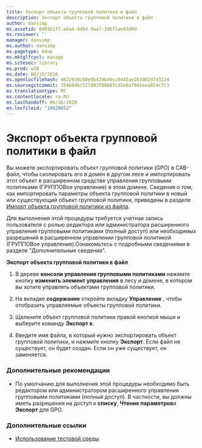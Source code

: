 ```yaml
---
title: Экспорт объекта групповой политики в файл
description: Экспорт объекта групповой политики в файл
author: dansimp
ms.assetid: 0d01b1f7-a6a4-4d0d-9aa7-2d6f1ae93d9d
ms.reviewer: ''
manager: dansimp
ms.author: dansimp
ms.pagetype: mdop
ms.mktglfcycl: manage
ms.sitesec: library
ms.prod: w10
ms.date: 06/16/2016
ms.openlocfilehash: 4622930cb0e5b439649cc0445ae2b3d02d7d3224
ms.sourcegitcommit: 354664bc527d93f80687cd2eba70d1eea024c7c3
ms.translationtype: MT
ms.contentlocale: ru-RU
ms.lasthandoff: 06/26/2020
ms.locfileid: "10820852"
---
```

# Экспорт объекта групповой политики в файл


Вы можете экспортировать объект групповой политики (GPO) в CAB-файл, чтобы скопировать его в домен в другом лесе и импортировать этот объект в расширенном средстве управления групповыми политиками (ГРУППОВое управление) в этом домене. Сведения о том, как импортировать параметры объекта групповой политики в новый или существующий объект групповой политики, приведены в разделе [Импорт объекта групповой политики из файла](import-a-gpo-from-a-file-ed.md).

Для выполнения этой процедуры требуется учетная запись пользователя с ролью редактора или администратора расширенного управления групповыми политиками (полный доступ) или необходимых разрешений в расширенном управлении групповой политикой (ГРУППОВое управление).Ознакомьтесь с подробными сведениями в разделе "Дополнительные сведения".

**Экспорт объекта групповой политики в файл**

1.  В дереве **консоли управления групповыми политиками** нажмите кнопку **изменить элемент управления** в лесу и домене, в котором вы хотите управлять объектами групповой политики.

2.  На вкладке **содержание** откройте вкладку **Управление** , чтобы отобразить управляемые объекты групповой политики.

3.  Щелкните объект групповой политики правой кнопкой мыши и выберите команду **Экспорт в**.

4.  Введите имя файла, в который нужно экспортировать объект групповой политики, и нажмите кнопку **Экспорт**. Если файл не существует, он будет создан. Если он уже существует, он заменяется.

### Дополнительные рекомендации

-   По умолчанию для выполнения этой процедуры необходимо быть редактором или администратором расширенного управления групповыми политиками (полный доступ). В частности, вы должны иметь разрешения на доступ к **списку**, **Чтение параметров**и **Экспорт** для GPO.

### Дополнительные ссылки

-   [Использование тестовой среды](using-a-test-environment.md)

 

 





